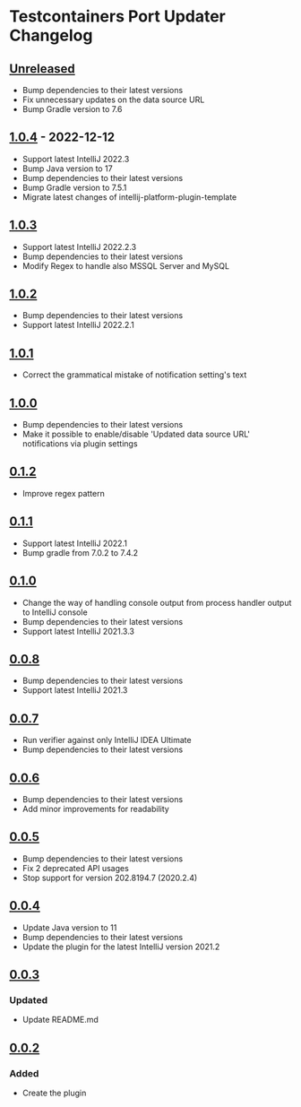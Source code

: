# Testcontainers Port Updater Changelog

## [Unreleased]
- Bump dependencies to their latest versions 
- Fix unnecessary updates on the data source URL
- Bump Gradle version to 7.6

## [1.0.4] - 2022-12-12
- Support latest IntelliJ 2022.3
- Bump Java version to 17
- Bump dependencies to their latest versions
- Bump Gradle version to 7.5.1
- Migrate latest changes of intellij-platform-plugin-template

## [1.0.3]
- Support latest IntelliJ 2022.2.3
- Bump dependencies to their latest versions
- Modify Regex to handle also MSSQL Server and MySQL

## [1.0.2]
- Bump dependencies to their latest versions
- Support latest IntelliJ 2022.2.1

## [1.0.1]
- Correct the grammatical mistake of notification setting's text

## [1.0.0]
- Bump dependencies to their latest versions
- Make it possible to enable/disable 'Updated data source URL' notifications via plugin settings

## [0.1.2]
- Improve regex pattern

## [0.1.1]
- Support latest IntelliJ 2022.1
- Bump gradle from 7.0.2 to 7.4.2

## [0.1.0]
- Change the way of handling console output from process handler output to IntelliJ console
- Bump dependencies to their latest versions
- Support latest IntelliJ 2021.3.3

## [0.0.8]
- Bump dependencies to their latest versions
- Support latest IntelliJ 2021.3

## [0.0.7]
- Run verifier against only IntelliJ IDEA Ultimate
- Bump dependencies to their latest versions

## [0.0.6]
- Bump dependencies to their latest versions
- Add minor improvements for readability

## [0.0.5]
- Bump dependencies to their latest versions
- Fix 2 deprecated API usages
- Stop support for version 202.8194.7 (2020.2.4)

## [0.0.4]
- Update Java version to 11
- Bump dependencies to their latest versions
- Update the plugin for the latest IntelliJ version 2021.2

## [0.0.3]

### Updated
- Update README.md

## [0.0.2]

### Added
- Create the plugin

[Unreleased]: null/compare/v1.0.4...HEAD
[1.0.4]: null/compare/v1.0.3...v1.0.4
[1.0.3]: null/compare/v1.0.2...v1.0.3
[1.0.2]: null/compare/v1.0.1...v1.0.2
[1.0.1]: null/compare/v1.0.0...v1.0.1
[1.0.0]: null/compare/v0.1.2...v1.0.0
[0.1.2]: null/compare/v0.1.1...v0.1.2
[0.1.1]: null/compare/v0.1.0...v0.1.1
[0.1.0]: null/compare/v0.0.8...v0.1.0
[0.0.8]: null/compare/v0.0.7...v0.0.8
[0.0.7]: null/compare/v0.0.6...v0.0.7
[0.0.6]: null/compare/v0.0.5...v0.0.6
[0.0.5]: null/compare/v0.0.4...v0.0.5
[0.0.4]: null/compare/v0.0.3...v0.0.4
[0.0.3]: null/compare/v0.0.2...v0.0.3
[0.0.2]: null/commits/v0.0.2
